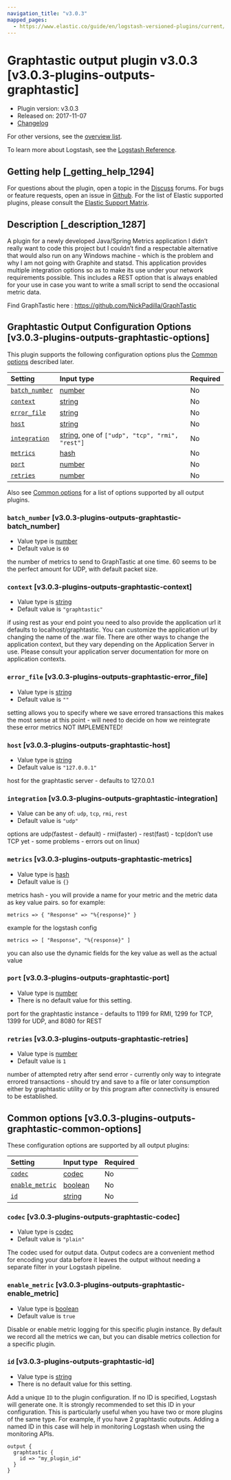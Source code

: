 ```yaml
---
navigation_title: "v3.0.3"
mapped_pages:
  - https://www.elastic.co/guide/en/logstash-versioned-plugins/current/v3.0.3-plugins-outputs-graphtastic.html
---
```


# Graphtastic output plugin v3.0.3 [v3.0.3-plugins-outputs-graphtastic]

* Plugin version: v3.0.3
* Released on: 2017-11-07
* [Changelog](https://github.com/logstash-plugins/logstash-output-graphtastic/blob/v3.0.3/CHANGELOG.md)

For other versions, see the [overview list](output-graphtastic-index.md).

To learn more about Logstash, see the [Logstash Reference](https://www.elastic.co/guide/en/logstash/current/index.html).

## Getting help [_getting_help_1294]

For questions about the plugin, open a topic in the [Discuss](http://discuss.elastic.co) forums. For bugs or feature requests, open an issue in [Github](https://github.com/logstash-plugins/logstash-output-graphtastic). For the list of Elastic supported plugins, please consult the [Elastic Support Matrix](https://www.elastic.co/support/matrix#matrix_logstash_plugins).

## Description [_description_1287]

A plugin for a newly developed Java/Spring Metrics application I didn’t really want to code this project but I couldn’t find a respectable alternative that would also run on any Windows machine - which is the problem and why I am not going with Graphite and statsd. This application provides multiple integration options so as to make its use under your network requirements possible. This includes a REST option that is always enabled for your use in case you want to write a small script to send the occasional metric data.

Find GraphTastic here : <https://github.com/NickPadilla/GraphTastic>

## Graphtastic Output Configuration Options [v3.0.3-plugins-outputs-graphtastic-options]

This plugin supports the following configuration options plus the [Common options](v3-0-3-plugins-outputs-graphtastic.md#v3.0.3-plugins-outputs-graphtastic-common-options) described later.

| Setting | Input type | Required |
| :- | :- | :- |
| [`batch_number`](v3-0-3-plugins-outputs-graphtastic.md#v3.0.3-plugins-outputs-graphtastic-batch_number) | [number](/lsr/value-types.md#number) | No |
| [`context`](v3-0-3-plugins-outputs-graphtastic.md#v3.0.3-plugins-outputs-graphtastic-context) | [string](/lsr/value-types.md#string) | No |
| [`error_file`](v3-0-3-plugins-outputs-graphtastic.md#v3.0.3-plugins-outputs-graphtastic-error_file) | [string](/lsr/value-types.md#string) | No |
| [`host`](v3-0-3-plugins-outputs-graphtastic.md#v3.0.3-plugins-outputs-graphtastic-host) | [string](/lsr/value-types.md#string) | No |
| [`integration`](v3-0-3-plugins-outputs-graphtastic.md#v3.0.3-plugins-outputs-graphtastic-integration) | [string](/lsr/value-types.md#string), one of `["udp", "tcp", "rmi", "rest"]` | No |
| [`metrics`](v3-0-3-plugins-outputs-graphtastic.md#v3.0.3-plugins-outputs-graphtastic-metrics) | [hash](/lsr/value-types.md#hash) | No |
| [`port`](v3-0-3-plugins-outputs-graphtastic.md#v3.0.3-plugins-outputs-graphtastic-port) | [number](/lsr/value-types.md#number) | No |
| [`retries`](v3-0-3-plugins-outputs-graphtastic.md#v3.0.3-plugins-outputs-graphtastic-retries) | [number](/lsr/value-types.md#number) | No |

Also see [Common options](v3-0-3-plugins-outputs-graphtastic.md#v3.0.3-plugins-outputs-graphtastic-common-options) for a list of options supported by all output plugins.

### `batch_number` [v3.0.3-plugins-outputs-graphtastic-batch_number]

* Value type is [number](/lsr/value-types.md#number)
* Default value is `60`

the number of metrics to send to GraphTastic at one time. 60 seems to be the perfect amount for UDP, with default packet size.

### `context` [v3.0.3-plugins-outputs-graphtastic-context]

* Value type is [string](/lsr/value-types.md#string)
* Default value is `"graphtastic"`

if using rest as your end point you need to also provide the application url it defaults to localhost/graphtastic. You can customize the application url by changing the name of the .war file. There are other ways to change the application context, but they vary depending on the Application Server in use. Please consult your application server documentation for more on application contexts.

### `error_file` [v3.0.3-plugins-outputs-graphtastic-error_file]

* Value type is [string](/lsr/value-types.md#string)
* Default value is `""`

setting allows you to specify where we save errored transactions this makes the most sense at this point - will need to decide on how we reintegrate these error metrics NOT IMPLEMENTED!

### `host` [v3.0.3-plugins-outputs-graphtastic-host]

* Value type is [string](/lsr/value-types.md#string)
* Default value is `"127.0.0.1"`

host for the graphtastic server - defaults to 127.0.0.1

### `integration` [v3.0.3-plugins-outputs-graphtastic-integration]

* Value can be any of: `udp`, `tcp`, `rmi`, `rest`
* Default value is `"udp"`

options are udp(fastest - default) - rmi(faster) - rest(fast) - tcp(don’t use TCP yet - some problems - errors out on linux)

### `metrics` [v3.0.3-plugins-outputs-graphtastic-metrics]

* Value type is [hash](/lsr/value-types.md#hash)
* Default value is `{}`

metrics hash - you will provide a name for your metric and the metric data as key value pairs. so for example:

```
metrics => { "Response" => "%{response}" }
```

example for the logstash config

```
metrics => [ "Response", "%{response}" ]
```

you can also use the dynamic fields for the key value as well as the actual value

### `port` [v3.0.3-plugins-outputs-graphtastic-port]

* Value type is [number](/lsr/value-types.md#number)
* There is no default value for this setting.

port for the graphtastic instance - defaults to 1199 for RMI, 1299 for TCP, 1399 for UDP, and 8080 for REST

### `retries` [v3.0.3-plugins-outputs-graphtastic-retries]

* Value type is [number](/lsr/value-types.md#number)
* Default value is `1`

number of attempted retry after send error - currently only way to integrate errored transactions - should try and save to a file or later consumption either by graphtastic utility or by this program after connectivity is ensured to be established.

## Common options [v3.0.3-plugins-outputs-graphtastic-common-options]

These configuration options are supported by all output plugins:

| Setting | Input type | Required |
| :- | :- | :- |
| [`codec`](v3-0-3-plugins-outputs-graphtastic.md#v3.0.3-plugins-outputs-graphtastic-codec) | [codec](/lsr/value-types.md#codec) | No |
| [`enable_metric`](v3-0-3-plugins-outputs-graphtastic.md#v3.0.3-plugins-outputs-graphtastic-enable_metric) | [boolean](/lsr/value-types.md#boolean) | No |
| [`id`](v3-0-3-plugins-outputs-graphtastic.md#v3.0.3-plugins-outputs-graphtastic-id) | [string](/lsr/value-types.md#string) | No |

### `codec` [v3.0.3-plugins-outputs-graphtastic-codec]

* Value type is [codec](/lsr/value-types.md#codec)
* Default value is `"plain"`

The codec used for output data. Output codecs are a convenient method for encoding your data before it leaves the output without needing a separate filter in your Logstash pipeline.

### `enable_metric` [v3.0.3-plugins-outputs-graphtastic-enable_metric]

* Value type is [boolean](/lsr/value-types.md#boolean)
* Default value is `true`

Disable or enable metric logging for this specific plugin instance. By default we record all the metrics we can, but you can disable metrics collection for a specific plugin.

### `id` [v3.0.3-plugins-outputs-graphtastic-id]

* Value type is [string](/lsr/value-types.md#string)
* There is no default value for this setting.

Add a unique `ID` to the plugin configuration. If no ID is specified, Logstash will generate one. It is strongly recommended to set this ID in your configuration. This is particularly useful when you have two or more plugins of the same type. For example, if you have 2 graphtastic outputs. Adding a named ID in this case will help in monitoring Logstash when using the monitoring APIs.

```
output {
  graphtastic {
    id => "my_plugin_id"
  }
}
```
